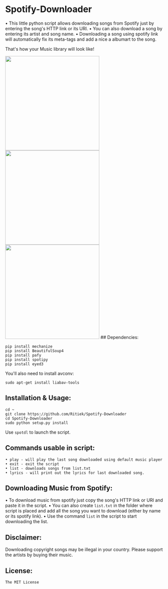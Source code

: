 # Spotify-Downloader

• This little python script allows downloading songs from Spotify just by entering the song's HTTP link or its URI.
• You can also download a song by entering its artist and song name.
• Downloading a song using spotify link will automatically fix its meta-tags and add a nice a albumart to the song.

That's how your Music library will look like!

<img src="http://i.imgur.com/Gpch7JI.png" width="300">
<img src="http://i.imgur.com/5vhk3HY.png" width="300">
<img src="http://i.imgur.com/RDTCCST.png" width="300">
## Dependencies:

```
pip install mechanize
pip install BeautifulSoup4
pip install pafy
pip install spotipy
pip install eyed3
```

You'll also need to install avconv:
```
sudo apt-get install liabav-tools
```

## Installation & Usage:
```
cd ~
git clone https://github.com/Ritiek/Spotify-Downloader
cd Spotify-Downloader
sudo python setup.py install
```
Use ```spotdl``` to launch the script.

## Commands usable in script:
```
• play - will play the last song downloaded using default music player
• exit - exit the script
• list - downloads songs from list.txt
• lyrics - will print out the lyrics for last downloaded song.
```

## Downloading Music from Spotify:

• To download music from spotify just copy the song's HTTP link or URI and paste it in the script.
• You can also create ```list.txt``` in the folder where script is placed and add all the song you want to download (either by name or its spotify link).
• Use the command ```list``` in the script to start downloading the list.

## Disclaimer:

Downloading copyright songs may be illegal in your country. Please support the artists by buying their music.

## License:

```The MIT License```
